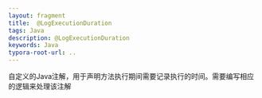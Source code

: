 ```yaml
---
layout: fragment
title:  @LogExecutionDuration 
tags: Java
description: @LogExecutionDuration 
keywords: Java
typora-root-url: ..
---
```


自定义的Java注解，用于声明方法执行期间需要记录执行的时间。需要编写相应的逻辑来处理该注解
<!--stackedit_data:
eyJoaXN0b3J5IjpbMTU0MjAyOTQxNV19
-->
